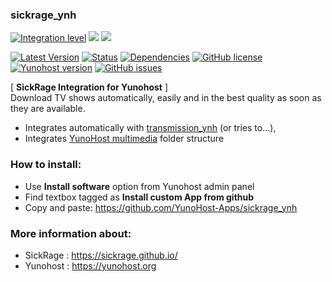 ### sickrage_ynh

[![Integration level](https://dash.yunohost.org/integration/sickrage.svg)](https://dash.yunohost.org/appci/app/sickrage) ![](https://ci-apps.yunohost.org/ci/badges/sickrage.status.svg) ![](https://ci-apps.yunohost.org/ci/badges/sickrage.maintain.svg)

[![Latest Version](https://img.shields.io/badge/version-_--_-green.svg?style=flat)](https://github.com/YunoHost-Apps/sickrage_ynh/releases)
[![Status](https://img.shields.io/badge/status-in_progress-yellow.svg?style=flat)](https://github.com/YunoHost-Apps/sickrage_ynh/milestones)
[![Dependencies](https://img.shields.io/badge/dependencies-includes-lightgrey.svg?style=flat)](https://github.com/YunoHost-Apps/sickrage_ynh#dependencies)
[![GitHub license](https://img.shields.io/badge/license-GPLv3-blue.svg?style=flat)](https://raw.githubusercontent.com/YunoHost-Apps/sickrage_ynh/master/LICENSE)
[![Yunohost version](https://img.shields.io/badge/yunohost-2.4.2_tested-orange.svg?style=flat)](https://github.com/YunoHost/yunohost)
[![GitHub issues](https://img.shields.io/github/issues/YunoHost-Apps/couchpotato_ynh.svg?style=flat)](https://github.com/YunoHost-Apps/sickrage_ynh/issues)
	
[ **SickRage Integration for Yunohost** ]  
Download TV shows automatically, easily and in the best quality as soon as they are available.

- Integrates automatically with [transmission_ynh](https://github.com/YunoHost-Apps/transmission_ynh) (or tries to...),
- Integrates [YunoHost multimedia](https://github.com/YunoHost-Apps/yunohost.multimedia) folder structure

### How to install:
- Use **Install software** option from Yunohost admin panel
- Find textbox tagged as **Install custom App from github**
- Copy and paste: https://github.com/YunoHost-Apps/sickrage_ynh


### More information about:
- SickRage : https://sickrage.github.io/
- Yunohost : 	https://yunohost.org
